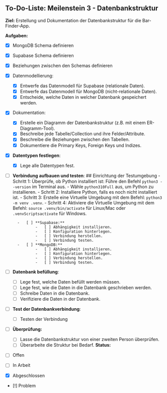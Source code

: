 ## To-Do-Liste: Meilenstein 3 - Datenbankstruktur

**Ziel:** Erstellung und Dokumentation der Datenbankstruktur für die Bar-Finder-App.

**Aufgaben:**
-   [x] MongoDB Schema definieren
-   [x] Supabase Schema definieren
-   [x] Beziehungen zwischen den Schemas definieren
-   [x] Datenmodellierung:
    -   [x] Entwerfe das Datenmodell für Supabase (relationale Daten).
    -   [x] Entwerfe das Datenmodell für MongoDB (nicht-relationale Daten).
    -   [x] Entscheide, welche Daten in welcher Datenbank gespeichert werden.
-   [x] Dokumentation:
    -   [x] Erstelle ein Diagramm der Datenbankstruktur (z.B. mit einem ER-Diagramm-Tool).
    -   [x] Beschreibe jede Tabelle/Collection und ihre Felder/Attribute.
    -   [x] Beschreibe die Beziehungen zwischen den Tabellen.
    -   [x] Dokumentiere die Primary Keys, Foreign Keys und Indizes.
-   [x] **Datentypen festlegen**:
    -   [x] Lege alle Datentypen fest.
-   [ ] **Verbindung aufbauen und testen**:
      ## Einrichtung der Testumgebung
        -  Schritt 1: Überprüfe, ob Python installiert ist: Führe den Befehl `python3 --version` im Terminal aus.
        - Wähle `python310Full` aus, um Python zu installieren.
        -  Schritt 2: Installiere Python, falls es noch nicht installiert ist.
        - Schritt 3: Erstelle eine Virtuelle Umgebung mit dem Befehl: `python3 -m venv .venv`.
        - Schritt 4: Aktiviere die Virtuelle Umgebung mit dem Befehl: `source .venv/bin/activate` für Linux/Mac oder `.venvScriptsactivate` für Windows.
      
        -   [ ] **Supabase:**
                -   [ ] Abhängigkeit installieren.
                -   [ ] Konfiguration hinterlegen.
                -   [ ] Verbindung herstellen.
                -   [ ] Verbindung testen.
        -   [ ] **MongoDB:**
                -   [ ] Abhängigkeit installieren.
                -   [ ] Konfiguration hinterlegen.
                -   [ ] Verbindung herstellen.
                -   [ ] Verbindung testen.
- [ ] **Datenbank befüllung**:
  - [ ] Lege fest, welche Daten befüllt werden müssen.
  - [ ] Lege fest, wie die Daten in die Datenbank geschrieben werden.
  - [ ] Schreibe Daten in die Datenbank.
  - [ ] Verifiziere die Daten in der Datenbank.
- [ ] **Test der Datenbankverbindung**:
    -[ ] Testen der Verbindung
    
    
-[ ] **Überprüfung:**
  - [ ] Lasse die Datenbankstruktur von einer zweiten Person überprüfen.
  - [ ] Überarbeite die Struktur bei Bedarf.
**Status:**

-   [ ] Offen
-   [ ] In Arbeit
-   [x] Abgeschlossen
-   [!] Problem
